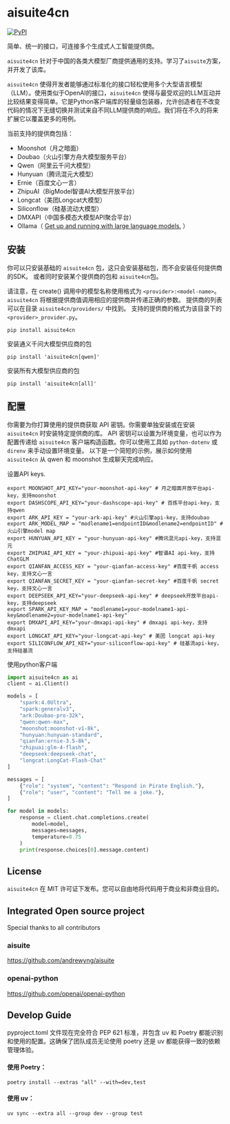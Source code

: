 # aisuite4cn

[![PyPI](https://img.shields.io/pypi/v/aisuite4cn)](https://pypi.org/project/aisuite4cn/)

简单、统一的接口，可连接多个生成式人工智能提供商。

`aisuite4cn` 针对于中国的各类大模型厂商提供通用的支持。学习了`aisuite`方案，并开发了该库。

`aisuite4cn` 使得开发者能够通过标准化的接口轻松使用多个大型语言模型（LLM）。使用类似于OpenAI的接口，`aisuite4cn` 使得与最受欢迎的LLM互动并比较结果变得简单。它是Python客户端库的轻量级包装器，允许创造者在不改变代码的情况下无缝切换并测试来自不同LLM提供商的响应。我们将在不久的将来扩展它以覆盖更多的用例。

当前支持的提供商包括：
* Moonshot（月之暗面）
* Doubao（火山引擎方舟大模型服务平台）
* Qwen（阿里云千问大模型）
* Hunyuan（腾讯混元大模型）
* Ernie（百度文心一言）
* ZhipuAI（BigModel智谱AI大模型开放平台）
* Longcat（美团Longcat大模型）
* Siliconflow（硅基流动大模型）
* DMXAPI（中国多模态大模型API聚合平台）
* Ollama（ [Get up and running with large language models.](https://github.com/ollama/ollama)   ）

## 安装

你可以只安装基础的 `aisuite4cn` 包，这只会安装基础包，而不会安装任何提供商的SDK。
或者同时安装某个提供商的包和 `aisuite4cn`包。

请注意，在 create() 调用中的模型名称使用格式为 `<provider>:<model-name>`。 
`aisuite4cn` 将根据提供商值调用相应的提供商并传递正确的参数。 
提供商的列表可以在目录 `aisuite4cn/providers/` 中找到。
支持的提供商的格式为该目录下的 `<provider>_provider.py`。

```shell
pip install aisuite4cn
```

安装通义千问大模型供应商的包

```shell
pip install 'aisuite4cn[qwen]'
```

安装所有大模型供应商的包

```shell
pip install 'aisuite4cn[all]'
```

## 配置
你需要为你打算使用的提供商获取 API 密钥。你需要单独安装或在安装 `aisuite4cn` 时安装特定提供商的库。
API 密钥可以设置为环境变量，也可以作为配置传递给 `aisuite4cn` 客户端构造函数。你可以使用工具如 `python-dotenv` 或 `direnv` 来手动设置环境变量。
以下是一个简短的示例，展示如何使用 `aisuite4cn` 从 qwen 和 moonshot 生成聊天完成响应。

设置API keys.

```shell
export MOONSHOT_API_KEY="your-moonshot-api-key" # 月之暗面开放平台api-key，支持moonshot
export DASHSCOPE_API_KEY="your-dashscope-api-key" # 百炼平台api-key，支持qwen
export ARK_API_KEY = "your-ark-api-key" #火山引擎api-key，支持doubao
export ARK_MODEL_MAP = "modlename1=endpointID&modlename2=endpointID" #火山引擎model map
export HUNYUAN_API_KEY = "your-hunyuan-api-key" #腾讯混元api-key，支持混元
export ZHIPUAI_API_KEY = "your-zhipuai-api-key" #智谱AI api-key，支持ChatGLM
export QIANFAN_ACCESS_KEY = "your-qianfan-access-key" #百度千帆 access key，支持文心一言
export QIANFAN_SECRET_KEY = "your-qianfan-secret-key" #百度千帆 secret key，支持文心一言
export DEEPSEEK_API_KEY="your-deepseek-api-key" # deepseek开放平台api-key，支持deepseek
export SPARK_API_KEY_MAP = "modlename1=your-modelname1-api-key&modlename2=your-modelname1-api-key"
export DMXAPI_API_KEY="your-dmxapi-api-key" # dmxapi api-key，支持dmxapi
export LONGCAT_API_KEY="your-longcat-api-key" # 美团 longcat api-key
export SILICONFLOW_API_KEY="your-siliconflow-api-key" # 硅基流api-key，支持硅基流
```

使用python客户端
```python
import aisuite4cn as ai
client = ai.Client()

models = [
    "spark:4.0Ultra",
    "spark:generalv3",
    "ark:Doubao-pro-32k",
    "qwen:qwen-max",
    "moonshot:moonshot-v1-8k",
    "hunyuan:hunyuan-standard",
    "qianfan:ernie-3.5-8k",
    "zhipuai:glm-4-flash",
    "deepseek:deepseek-chat",
    "longcat:LongCat-Flash-Chat"
]

messages = [
    {"role": "system", "content": "Respond in Pirate English."},
    {"role": "user", "content": "Tell me a joke."},
]

for model in models:
    response = client.chat.completions.create(
        model=model,
        messages=messages,
        temperature=0.75
    )
    print(response.choices[0].message.content)

```

## License
`aisuite4cn` 在 MIT 许可证下发布。您可以自由地将代码用于商业和非商业目的。


## Integrated Open source project
Special thanks to all contributors

### aisuite
https://github.com/andrewyng/aisuite

### openai-python
https://github.com/openai/openai-python


## Develop Guide

 pyproject.toml 文件现在完全符合 PEP 621 标准，并包含 uv 和 Poetry 都能识别和使用的配置。这确保了团队成员无论使用 poetry 还是 uv 都能获得一致的依赖管理体验。

#### 使用 Poetry：
```shell
poetry install --extras "all" --with=dev,test
```

#### 使用 uv：
```shell
uv sync --extra all --group dev --group test
```
